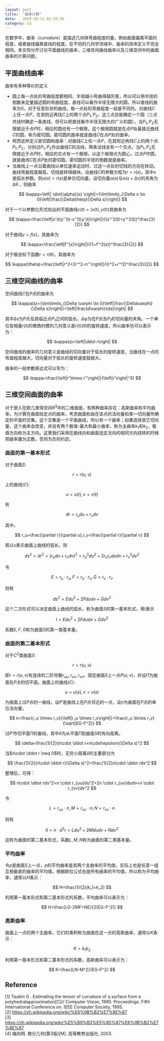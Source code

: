 ```yaml
---
layout: post
title:  "曲率计算"
date:   2019-10-11 02:35:56
category: CG
---
```

在数学中，曲率（curvature）是描述几何体弯曲程度的量，例如曲面偏离平面的程度，或者曲线偏离直线的程度。在不同的几何学领域中，曲率的具体定义不完全相同。本文将分开讨论平面曲线的曲率，三维空间曲线曲率以及三维空间中的曲面曲率的计算问题。                     

## 平面曲线曲率                       
曲率有多种等价的定义                 
- 圆上每一点处的弯曲程度都相同，半径越小弯曲得越厉害，所以可以用半径的倒数来定量描述圆的弯曲程度。直线可以看作半径无限大的圆，所以直线的曲率为0。对于任意形状的曲线，每一点处的弯曲程度一般是不同的。对曲线$C$上任一点$P$，在其附近再找$C$上的两个点$P_1,P_2$，这三点总能确定一个圆（三点共线时确定一条直线，但可以把直线看作半径无限大的广义的圆）。当$P_1,P_2$无限接近于点$P$时，相应的圆也有一个极限，这个极限圆就是在点$P$处最接近曲线$C$的圆，称为密切圆。密切圆的曲率就是曲线$C$在点$P$处的曲率。                            
- 柯西这样定义密切圆和曲率：对曲线$C$上任一点$P$，在其附近再找$C$上的两个点$P_1,P_2$，分别过$P_1,P_2$作出曲线$C$的法线，两条法线会有一个交点。当$P_1,P_2$无限接近于点$P$时，相应的交点有一个极限，以这个极限点为圆心，过点$P$作圆，就是曲线$C$在点$P$处的密切圆，密切圆的半径的倒数就是曲率。
- 当曲线上一点沿着曲线以单位速率运动时，过这一点处的切线的方向在转动。曲线弯曲程度越高，切线旋转得越快。设曲线$C$的参数方程为$r=r(s)$，其中$s$是弧长参数。则$\alpha(s)=\dot{r}(s)$是单位切向量。设切向量$\alpha(s)$与$\alpha(s+\Delta s)$的夹角为$\Delta\theta$ ，则曲率                 

$$
\kappa=\left| \dot{\alpha}(s) \right|={\lim\limits_{\Delta s \to 0}\left|\frac{\Delta\theta}{\Delta s}\right|}
$$

对于一个以参数化形式给出的平面曲线$c(t)=(x(t),y(t))$其曲率为                   

$$
\kappa=\frac{\left|x'(t)y''(t)-x''(t)y'(t)\right|}{(x'^2(t)+y'^2(t))^\frac{3}{2}}
$$

对于曲线$y=f(x)$，其曲率为                            

$$
\kappa=\frac{\left|f''(x)\right|}{(1+f'^2(x))^\frac{3}{2}}
$$

对于极坐标下函数$r=r(\theta)$，其曲率为                          

$$
\kappa(\theta)=\frac{\left|r^2+2r'^2-rr''\right|}{(r^2+r'^2)^\frac{3}{2}}
$$

## 三维空间曲线的曲率
空间曲线$C$在$P$点的曲率为

$$
\kappa(s)={\lim\limits_{\Delta \varphi \to 0}\left|\frac{\Delta\varphi}{\Delta s}\right|}=\left|\frac{d\varphi}{ds}\right|
$$

其中$\Delta s$为$P$点及其临近点$P_1$之间的弧长，$\Delta \varphi$为在$P$点及$P_1$的切向量的夹角。一个单位变相量$r(t)$的微商的模的几何意义是$r(t)$对$t$的旋转速度，所以曲率也可以表示为：

$$
\kappa(s)=\left|\ddot r\right|
$$

空间曲线的曲率的几何意义是曲线的切向量对于弧长的旋转速度，当曲线在一点的弯曲程度越大，切向量对于弧长的旋转速度就越大。              

曲率的一般参数表达式可以写为：

$$
\kappa=\frac{\left|r'\times r''\right|}{\left|r'\right|^3}
$$

## 三维空间曲面的曲率
对于嵌入在欧几里得空间$R^3$中的二维曲面，有两种曲率存在：高斯曲率和平均曲率。为计算在曲面给定点的曲率，考虑曲面和由在该点的法向量和某一切向量所确定的平面的交集。这个交集是一个平面曲线，所以有一个曲率；如果选择其它切向量，这个曲率会改变，并且有两个极值-最大和最小曲率，称为主曲率$k_1$和$k_2$，极值方向称为主方向。这里我们采用在曲线向和曲面选定法向的相同方向绕转的时候把曲率置为正数，否则为负的约定。                              

### 曲面的第一基本形式
对于曲面$S$:

$$
r=r(u,v)
$$

上的曲线$(C)$:

$$
u=u(t),v=v(t)
$$

有

$$
dr=r_udu+r_vdv
$$

其中，

$$
r_u=\frac{\partial r}{\partial u},r_v=\frac{\partial r}{\partial v}
$$

若以$s$表示曲面上曲线的弧长，则

$$
ds^2=dr^2=(r_udu+r_vdv)^2=r_u^2du^2+2r_ur_vdudv+r_v^2dv^2
$$

令

$$
E=r_u\cdot r_u,F=r_u\cdot r_v,G=r_v\cdot r_v
$$

则有

$$
ds^2=Edu^2+2Fdudv+Gdv^2
$$

这个二次形式可以决定曲面上曲线的弧长，称为曲面$S$的第一基本形式，用$I$表示

$$
I=Edu^2+2Fdudv+Gdv^2
$$

系数$E,F,G$称为曲面$S$的第一类基本量。

### 曲面的第二基本形式
对于$C^2$类曲面$S$:

$$
r=r(u,v)
$$

即$r=r(u,v)$有连续的二阶导数$r_{uu},r_{uv},r_{vv}$。固定曲面$S$上一点$P(u,v)$，并设$\Pi$为曲面在$P$点的切平面。曲面上的曲线$(C)$:

$$
u=u(s),v=v(s)
$$

为曲面上过$P$点的一曲线，设$P'$是曲线上在$P$点邻近的一点，设$n$为曲面在$P$点的单位法向量，

$$
n=\frac{r_u \times r_v}{\left|r_u \times r_v\right|}=\frac{r_u \times r_v}{\sqrt{EG-F^2}}
$$

过$P'$作切平面$\Pi$的垂线，其中$\delta$为从平面$\Pi$到曲面$S$的有向距离。

$$
\delta=\frac{1}{2}(n\cdot \ddot r+n\cdot\epsilon)(\Delta s)^2
$$

当$n\cdot \ddot r \neq 0$时，无穷小距离$\delta$的主要部分为

$$
\frac{1}{2}(n\cdot \ddot r)(\Delta s)^2=\frac{1}{2}n\cdot \ddot rds^2
$$

整理后，可得：

$$
n\cdot \ddot rds^2=n \cdot r_{uu}du^2+2n \cdot r_{uv}dudv+n \cdot r_{vv}dv^2
$$

令

$$
L=r_{uu} \cdot n,M=r_{uv} \cdot n,N=r_{vv} \cdot n
$$

则有

$$
II=n \cdot d^2r=Ldu^2+2Mdudv+Ndv^2
$$

这称为曲面的第二基本形式，系数$L,M,N$称为曲面的第二类基本量。

### 平均曲率              
令$p$是曲面$S$上一点，$p$的平均曲率是其两个主曲率的平均值，实际上也是任意一组互相垂直的曲率的平均值，根据欧拉公式也是所有曲率的平均值，所以称为平均曲率，通常以$H$表示：                       

$$
H=\frac{1}{2}(k_1+k_2)
$$

利用第一基本形式和第二基本形式的系数，平均曲率可以表示为：

$$
H=\frac{LG-2MF+NE}{2(EG-F^2)}
$$

### 高斯曲率
曲面上一点的两个主曲率，它们的乘积称为曲面在这一点的高斯曲率，通常以$K$表示：

$$
K=k_1k_2
$$

利用第一基本形式和第二基本形式的系数，高斯曲率可以表示为：

$$
K=\frac{LN-M^2}{EG-F^2}
$$

## Reference
[1] Taubin G . Estimating the tensor of curvature of a surface from a polyhedralapproximation[C]// Computer Vision, 1995. Proceedings. Fifth International Conference on. IEEE Computer Society, 1995.                                  
[2] https://zh.wikipedia.org/wiki/%E6%9B%B2%E7%8E%87                                          
[3] https://zh.wikipedia.org/wiki/%E5%B9%B3%E5%9D%87%E6%9B%B2%E7%8E%87                                          
[4] 梅向明. 微分几何(第3版)[M]. 高等教育出版社, 2003.
